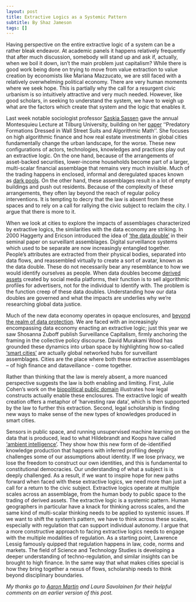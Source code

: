 ```yaml
---
layout: post
title: Extractive Logics as a Systemic Pattern
subtitle: By Shaz Jameson
tags: []
---
```


Having perspective on the entire extractive logic of a system can be a rather bleak endeavor. At academic panels it happens relatively frequently that after much discussion, somebody will stand up and ask if, actually, when we boil it down, isn’t the main problem just capitalism? While there is good work being done on trying to move from value extraction to value creation by economists like Mariana Mazzucato, we are still faced with a relatively overwhelming political economy. There are very human moments where we seek hope. This is partially why the call for a resurgent civic urbanism is so intuitively attractive and very much needed. However, like good scholars, in seeking to understand the system, we have to weigh up what are the factors which create that system and the logic that enables it.   

Last week notable sociologist professor [Saskia Sassen](http://www.saskiasassen.com/) gave the annual Montesquieu Lecture at Tilburg University, building on her [paper](https://journals.sagepub.com/doi/full/10.1177/0971721816682783) ‘‘Predatory Formations Dressed in Wall Street Suits and Algorithmic Math’’.  She focuses on high algorithmic finance and how real estate investments in global cities fundamentally change the urban landscape, for the worse. These new configurations of actors, technologies, knowledges and practices play out an extractive logic. On the one hand, because of the arrangements of asset-backed securities, lower-income households become part of a larger, multi-scalar financial assemblage that remains very much invisible. Much of the trading happens in enclosed, informal and deregulated spaces known as [dark pools](https://www.bloomberg.com/quicktake/dark-pools). On the other hand, these assemblages result in a lot of empty buildings and push out residents. Because of the complexity of these arrangements, they often lay beyond the reach of regular policy interventions. It is tempting to decry that the law is absent from these spaces and to rely on a call for rallying the civic subject to reclaim the city. I argue that there is more to it.

When we look at cities to explore the impacts of assemblages characterized by extractive logics, the similarities with the data economy are striking. In 2000 Haggerty and Ericson introduced the idea of [‘the data double’](https://onlinelibrary.wiley.com/doi/abs/10.1080/00071310020015280) in their seminal paper on surveillant assemblages. Digital surveillance systems which used to be separate are now increasingly entangled together. People’s attributes are extracted from their physical bodies, separated into data flows, and reassembled virtually to create a sort of avatar, known as the data double. These do not necessarily bear any resemblance to how we would identify ourselves as people. When data doubles become [derived assets](https://journals.sagepub.com/doi/full/10.1177/0263276411417430) created by social media platforms, their function is to sell algorithmic profiles for advertisers, not for the individual to identify with. The problem is the function creep of these data doubles. Understanding how our data doubles are governed and what the impacts are underlies why we’re researching global data justice.

Much of the new data economy operates in opaque enclosures, and [beyond the realm of data protection](https://www.economist.com/briefing/2019/03/23/big-tech-faces-competition-and-privacy-concerns-in-brussels). We are faced with an increasingly encompassing data economy enacting an extractive logic; just this year we saw Shosanna Zuboff publish Surveillance Capitalism, firmly anchoring the framing in the collective policy discourse. David Murakami Wood has grounded these dynamics into urban space by highlighting how so-called [‘smart cities’](https://www.cl.cam.ac.uk/~rja14/shb17/wood2.pdf) are actually global networked hubs for surveillant assemblages. Cities are the place where both these extractive assemblages – of high finance and dataveillance - come together.

Rather than thinking that the law is merely absent, a more nuanced perspective suggests the law is both enabling and limiting. First, Julie Cohen’s work on the [biopolitical public domain](https://papers.ssrn.com/abstract=2666570) illustrates how legal constructs actually enable these enclosures. The extractive logic of wealth creation offers a metaphor of ‘harvesting raw data’, which is then supported by the law to further this extraction. Second, legal scholarship is finding new ways to make sense of the new types of knowledges produced in smart cities. 

Sensors in public space, and running unsupervised machine learning on the data that is produced, lead to what Hildebrandt and Koops have called [‘ambient intelligence’](https://onlinelibrary.wiley.com/doi/abs/10.1111/j.1468-2230.2010.00806.x). They show how this new form of de-identified knowledge production that happens with inferred profiling deeply challenges some of our assumptions about identity. If we lose privacy, we lose the freedom to construct our own identities, and this is fundamental to constitutional democracies. Our understanding of what a subject is is deeply challenged. 
As a result, if we want to inspire hope for new paths forward when faced with these extractive logics, we need more than just a call for a return to the civic subject. Extractive logics operate at multiple scales across an assemblage, from the human body to public space to the trading of derived assets. The extractive logic is a systemic pattern. Human geographers in particular have a knack for thinking across scales, and the same kind of multi-scalar thinking needs to be applied to systemic issues. If we want to shift the system’s pattern, we have to think across these scales, especially with regulation that can support individual autonomy. I argue that a more constructive approach to facing extractive logics needs to engage with the multiple modalities of regulation. As a starting point, Lawrence Lessig famously quipped that regulation happens in law, code, norms and markets. The field of Science and Technology Studies is developing a deeper understanding of techno-regulation, and similar insights can be brought to high finance. In the same way that what makes cities special is how they bring together a nexus of flows, scholarship needs to think beyond disciplinary boundaries. 

*My thanks go to [Aaron Martin](https://sixfouronea.net/) and Laura Savolainen for their helpful comments on an earlier version of this post.*
